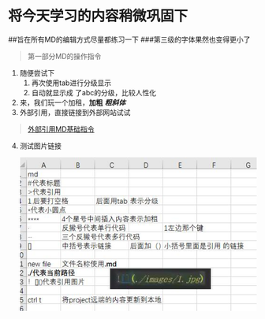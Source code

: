 # 将今天学习的内容稍微巩固下
##旨在所有MD的编辑方式尽量都练习一下
###第三级的字体果然也变得更小了
>第一部分MD的操作指令
1. 随便尝试下
    1. 再次使用tab进行分级显示
    2.  自动就显示成 了abc的分级，比较人性化
2. 来，我们玩一个加租，**加粗** ***粗斜体***
3. 外部引用，直接链接到外部网站试试
>[外部引用MD基础指令](https://blog.csdn.net/qq_31796651/article/details/80803599)
 

4. 测试图片链接

    ![](./images/MD.jpg)